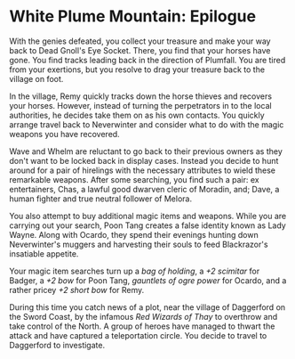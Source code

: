 # White Plume Mountain: Epilogue

With the genies defeated, you collect your treasure and make your way back to Dead Gnoll's Eye Socket. There, you find that your horses have gone. You find tracks leading back in the direction of Plumfall. You are tired from your exertions, but you resolve to drag your treasure back to the village on foot.

In the village, Remy quickly tracks down the horse thieves and recovers your horses. However, instead of turning the perpetrators in to the local authorities, he decides take them on as his own contacts. You quickly arrange travel back to Neverwinter and consider what to do with the magic weapons you have recovered.

Wave and Whelm are reluctant to go back to their previous owners as they don't want to be locked back in display cases. Instead you decide to hunt around for a pair of hirelings with the necessary attributes to wield these remarkable weapons. After some searching, you find such a pair: ex entertainers, Chas, a lawful good dwarven cleric of Moradin, and; Dave, a human fighter and true neutral follower of Melora.

You also attempt to buy additional magic items and weapons. While you are carrying out your search, Poon Tang creates a false identity known as Lady Wayne. Along with Ocardo, they spend their evenings hunting down Neverwinter's muggers and harvesting their souls to feed Blackrazor's insatiable appetite.

Your magic item searches turn up a _bag of holding_, a _+2 scimitar_ for Badger, a _+2 bow_ for Poon Tang, _gauntlets of ogre power_ for Ocardo, and a rather pricey _+2 short bow_ for Remy.

During this time you catch news of a plot, near the village of Daggerford on the Sword Coast, by the infamous _Red Wizards of Thay_ to overthrow and take control of the North. A group of heroes have managed to thwart the attack and have captured a teleportation circle. You decide to travel to Daggerford to investigate.
